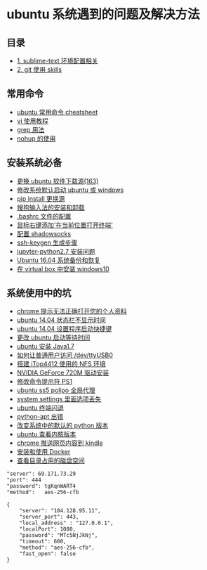 # ubuntu 系统遇到的问题及解决方法   

## 目录  
- [1. sublime-text 环境配置相关](./doc/sublime-text3)   
- [2. git 使用 skills ](./doc/git_usage/)  
 
## 常用命令   
- [ubuntu 常用命令 cheatsheet](./doc/quick_cmd.md)  
- [vi 使用教程](./doc/vi_usage.md)  
- [grep 用法](./doc/grep_usage.md)   
- [nohup 的使用](./doc/nohup.md)   
 
## 安装系统必备    
- [更换 ubuntu 软件下载源(163)](./doc/sourceslist.md)  
- [修改系统默认启动 ubuntu 或 windows](./doc/default_grub.md)  
- [pip install 更换源](./doc/pip_install_source.md)  
- [搜狗输入法的安装和卸载](./doc/sogou_install.md)  
- [.bashrc 文件的配置](./doc/bashrc_config.md)  
- [鼠标右键添加'在当前位置打开终端'](./doc/open_termials.md)  
- [配置 shadowsocks](./doc/shadowsocks_install.md)  
- [ssh-keygen 生成步骤](./doc/ssh_keygen.md)  
- [jupyter-python2.7 安装问题](./doc/jupyter_python2.7_install.md) 
- [Ubuntu 16.04 系统备份和恢复](./doc/system_backup_recover.md)  
- [在 virtual box 中安装 windows10](./doc/install_windows_in_virtualbox.md)  
 
## 系统使用中的坑   
- [chrome 提示无法正确打开您的个人资料](./doc/chrome.md)  
- [ubuntu 14.04 状态栏不显示时间](./doc/timedate_bar.md)  
- [ubuntu 14.04 设置程序启动快捷键](./doc/shortcuts.md)  
- [更改 ubuntu 启动等待时间](./doc/grub_timeout.md)  
- [ubuntu 安装 Java1.7](./doc/java1.7_install.md)  
- [如何让普通用户访问 /dev/ttyUSB0 ](./doc/minicom_permision.md)  
- [搭建 iTop4412 使用的 NFS 环境 ](./doc/nfs.md)  
- [NVIDIA GeForce 720M 驱动安装](./doc/nouveau_nvidia.md)  
- [修改命令提示符 PS1 ](./doc/ps1_modify.md)  
- [ubuntu ss5 polipo 全局代理](./doc/ss5-polipo_proxy.md)  
- [system settings 里面选项丢失](./doc/system_setting.md)  
- [ubuntu 终端闪退](./doc/terminals_crash.md)  
- [python-apt 出错](./doc/no_module_named_apt_pkg.md)  
- [改变系统中的默认的 python 版本](./doc/change_python_version_in_system.md)   
- [ubuntu 查看内核版本](./doc/ubuntu_kernel_version.md)  
- [chrome 推送网页内容到 kindle ](./doc/send_chrome_to_kindle.md)  
- [安装和使用 Docker ](./doc/docker_install.md)  
- [查看目录占用的磁盘空间](./doc/disk_space_usage.md)   

```shadowsocks5
"server": 69.171.73.29
"port":	444
"password":	tgKqnWART4
"method":	aes-256-cfb
```

```
{
	"server": "104.128.95.11",
	"server_port": 443,
	"local_address" : "127.0.0.1",
	"localPort": 1080,
	"password": "MTc5NjJkNj",
	"timeout": 600,
	"method": "aes-256-cfb",
	"fast_open": false
}
```